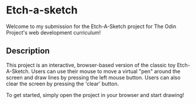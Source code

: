# Etch-a-sketch

Welcome to my submission for the Etch-A-Sketch project for The Odin Project's web development curriculum!

## Description

This project is an interactive, browser-based version of the classic toy Etch-A-Sketch. Users can use their mouse to move a virtual "pen" around the screen and draw lines by pressing the left mouse button. Users can also clear the screen by pressing the 'clear' button.

To get started, simply open the project in your browser and start drawing!
